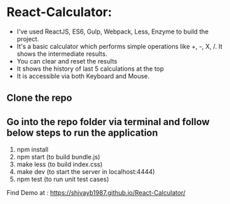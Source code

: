 # React-Calculator:
* I've used ReactJS, ES6, Gulp, Webpack, Less, Enzyme to build the project.
* It's a basic calculator which performs simple operations like +, -, X, /. It shows the intermediate results.
* You can clear and reset the results
* It shows the history of last 5 calculations at the top
* It is accessible via both Keyboard and Mouse.

## Clone the repo

## Go into the repo folder via terminal and follow below steps to run the application

  1. npm install
  1. npm start (to build bundle.js)
  1. make less (to build index.css)
  1. make dev (to start the server in localhost:4444)
  1. npm test (to run unit test cases)
  
  
  Find Demo at : https://shivayb1987.github.io/React-Calculator/
